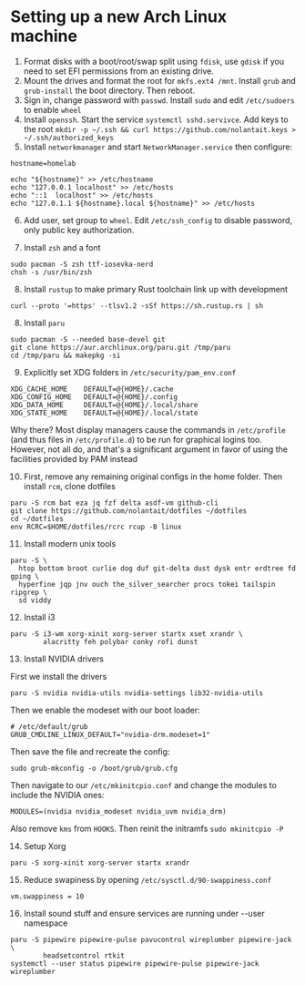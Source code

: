 # Setting up a new Arch Linux machine

1. Format disks with a boot/root/swap split using `fdisk`, use `gdisk` if you
   need to set EFI permissions from an existing drive.
2. Mount the drives and format the root for `mkfs.ext4 /mnt`. Install `grub` and
   `grub-install` the boot directory. Then reboot.
2. Sign in, change password with `passwd`. Install `sudo` and edit `/etc/sudoers` to enable `wheel`
3. Install `openssh`. Start the service `systemctl sshd.servivce`. Add keys to the root `mkdir -p ~/.ssh && curl https://github.com/nolantait.keys > ~/.ssh/authorized_keys`
4. Install `networkmanager` and start `NetworkManager.service` then configure:
```
hostname=homelab

echo "${hostname}" >> /etc/hostname
echo "127.0.0.1 localhost" >> /etc/hosts
echo "::1  localhost" >> /etc/hosts
echo "127.0.1.1 ${hostname}.local ${hostname}" >> /etc/hosts
```

6. Add user, set group to `wheel`. Edit `/etc/ssh_config` to disable password,
   only public key authorization.

7. Install `zsh` and a font
```
sudo pacman -S zsh ttf-iosevka-nerd
chsh -s /usr/bin/zsh
```

8. Install `rustup` to make primary Rust toolchain link up with development
```
curl --proto '=https' --tlsv1.2 -sSf https://sh.rustup.rs | sh
```

8. Install `paru`
```
sudo pacman -S --needed base-devel git
git clone https://aur.archlinux.org/paru.git /tmp/paru
cd /tmp/paru && makepkg -si
```

9. Explicitly set XDG folders in `/etc/security/pam_env.conf`
```
XDG_CACHE_HOME    DEFAULT=@{HOME}/.cache
XDG_CONFIG_HOME   DEFAULT=@{HOME}/.config
XDG_DATA_HOME     DEFAULT=@{HOME}/.local/share
XDG_STATE_HOME    DEFAULT=@{HOME}/.local/state
```

Why there? Most display managers cause the commands in `/etc/profile` (and thus
files in `/etc/profile.d`) to be run for graphical logins too. However, not all
do, and that's a significant argument in favor of using the facilities provided
by PAM instead

10. First, remove any remaining original configs in the home folder. Then install
   `rcm`, clone dotfiles
```
paru -S rcm bat eza jq fzf delta asdf-vm github-cli
git clone https://github.com/nolantait/dotfiles ~/dotfiles
cd ~/dotfiles
env RCRC=$HOME/dotfiles/rcrc rcup -B linux
```

11. Install modern unix tools
```
paru -S \
  htop bottom broot curlie dog duf git-delta dust dysk entr erdtree fd gping \
  hyperfine jqp jnv ouch the_silver_searcher procs tokei tailspin ripgrep \
  sd viddy
```

12. Install i3
```
paru -S i3-wm xorg-xinit xorg-server startx xset xrandr \
        alacritty feh polybar conky rofi dunst
```

13. Install NVIDIA drivers

First we install the drivers
```
paru -S nvidia nvidia-utils nvidia-settings lib32-nvidia-utils
```

Then we enable the modeset with our boot loader:
```
# /etc/default/grub
GRUB_CMDLINE_LINUX_DEFAULT="nvidia-drm.modeset=1"
```

Then save the file and recreate the config:
```
sudo grub-mkconfig -o /boot/grub/grub.cfg
```

Then navigate to our `/etc/mkinitcpio.conf` and change the modules to include
the NVIDIA ones:
```
MODULES=(nvidia nvidia_modeset nvidia_uvm nvidia_drm)
```

Also remove `kms` from `HOOKS`. Then reinit the initramfs `sudo mkinitcpio -P`

14. Setup Xorg

```
paru -S xorg-xinit xorg-server startx xrandr
```

15. Reduce swapiness by opening `/etc/sysctl.d/90-swappiness.conf`
```
vm.swappiness = 10
```

16. Install sound stuff and ensure services are running under --user namespace
```
paru -S pipewire pipewire-pulse pavucontrol wireplumber pipewire-jack \
        headsetcontrol rtkit
systemctl --user status pipewire pipewire-pulse pipewire-jack wireplumber
```
